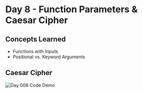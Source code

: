 # Day 8 - Function Parameters & Caesar Cipher
## Concepts Learned
- Functions with Inputs
- Positional vs. Keyword Arguments
## Caesar Cipher
![Day 008 Code Demo](../gifs/Day008.gif)
